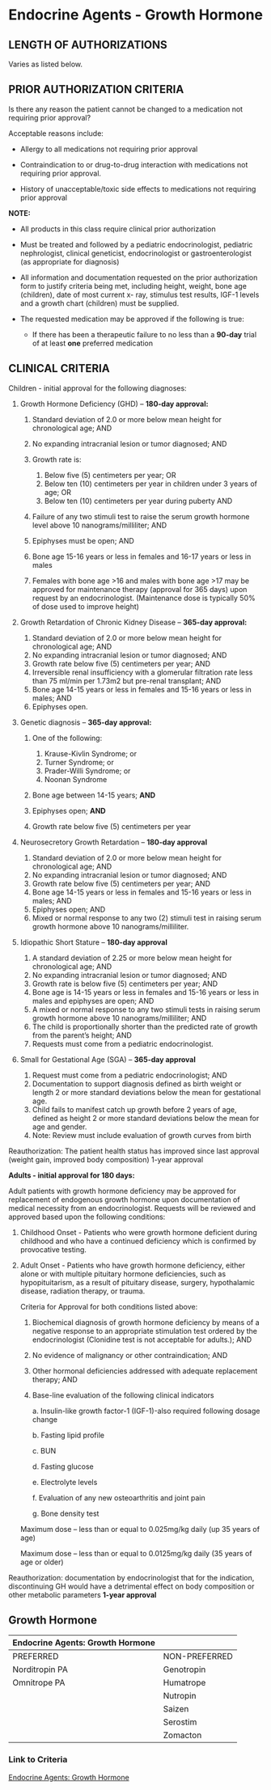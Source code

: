 # Endocrine Agents - Growth Hormone

## LENGTH OF AUTHORIZATIONS

Varies as listed below.

## PRIOR AUTHORIZATION CRITERIA

Is there any reason the patient cannot be changed to a medication not requiring prior approval?

Acceptable reasons include:

- Allergy to all medications not requiring prior approval

- Contraindication to or drug-to-drug interaction with medications not requiring prior approval.

- History of unacceptable/toxic side effects to medications not requiring prior approval

**NOTE:**

- All products in this class require clinical prior authorization

- Must be treated and followed by a pediatric endocrinologist, pediatric nephrologist, clinical geneticist, endocrinologist or gastroenterologist (as appropriate for diagnosis)

- All information and documentation requested on the prior authorization form to justify criteria being met, including height, weight, bone age (children), date of most current x- ray, stimulus test results, IGF-1 levels and a growth chart (children) must be supplied.

- The requested medication may be approved if the following is true:

  - If there has been a therapeutic failure to no less than a **90-day** trial of at least **one** preferred medication

## CLINICAL CRITERIA

Children - initial approval for the following diagnoses:

1. Growth Hormone Deficiency (GHD) – **180-day approval:**

    1. Standard deviation of 2.0 or more below mean height for chronological age; AND
    2. No expanding intracranial lesion or tumor diagnosed; AND
    3. Growth rate is:

        1. Below five (5) centimeters per year; OR
        2. Below ten (10) centimeters per year in children under 3 years of age; OR
        3. Below ten (10) centimeters per year during puberty AND

    4. Failure of any two stimuli test to raise the serum growth hormone level above 10 nanograms/milliliter; AND
    5. Epiphyses must be open; AND
    6. Bone age 15-16 years or less in females and 16-17 years or less in males
    7. Females with bone age \>16 and males with bone age \>17 may be approved for maintenance therapy (approval for 365 days) upon request by an endocrinologist.  (Maintenance dose is typically 50% of dose used to improve height)

2. Growth Retardation of Chronic Kidney Disease – **365-day approval:**

    1. Standard deviation of 2.0 or more below mean height for chronological age; AND
    2. No expanding intracranial lesion or tumor diagnosed; AND
    3. Growth rate below five (5) centimeters per year; AND
    4. Irreversible renal insufficiency with a glomerular filtration rate less than 75 ml/min per 1.73m2 but pre-renal transplant; AND
    5. Bone age 14-15 years or less in females and 15-16 years or less in males; AND
    6. Epiphyses open.

3. Genetic diagnosis – **365-day approval:**

    1. One of the following:

        1. Krause-Kivlin Syndrome; or
        2. Turner Syndrome; or
        3. Prader-Willi Syndrome; or
        4. Noonan Syndrome

    2. Bone age between 14-15 years; **AND**
    3. Epiphyses open; **AND**
    4. Growth rate below five (5) centimeters per year

4. Neurosecretory Growth Retardation – **180-day approval**

    1. Standard deviation of 2.0 or more below mean height for chronological age; AND
    2. No expanding intracranial lesion or tumor diagnosed; AND
    3. Growth rate below five (5) centimeters per year; AND
    4. Bone age 14-15 years or less in females and 15-16 years or less in males; AND
    5. Epiphyses open; AND
    6. Mixed or normal response to any two (2) stimuli test in raising serum growth hormone above 10 nanograms/milliliter.

5. Idiopathic Short Stature – **180-day approval**

    1. A standard deviation of 2.25 or more below mean height for chronological age; AND
    2. No expanding intracranial lesion or tumor diagnosed; AND
    3. Growth rate is below five (5) centimeters per year; AND
    4. Bone age is 14-15 years or less in females and 15-16 years or less in males and epiphyses are open; AND
    5. A mixed or normal response to any two stimuli tests in raising serum growth hormone above 10 nanograms/milliliter; AND
    6. The child is proportionally shorter than the predicted rate of growth from the parent’s height; AND
    7. Requests must come from a pediatric endocrinologist.

6. Small for Gestational Age (SGA) – **365-day approval**

    1. Request must come from a pediatric endocrinologist; AND
    2. Documentation to support diagnosis defined as birth weight or length 2 or more standard deviations below the mean for gestational age.
    3. Child fails to manifest catch up growth before 2 years of age, defined as height 2 or more standard deviations below the mean for age and gender.
    4. Note: Review must include evaluation of growth curves from birth

Reauthorization: The patient health status has improved since last approval (weight gain, improved body composition) 1-year approval

**Adults - initial approval for 180 days:**

Adult patients with growth hormone deficiency may be approved for replacement of endogenous growth hormone upon documentation of medical necessity from an endocrinologist. Requests will be reviewed and approved based upon the following conditions:

1. Childhood Onset - Patients who were growth hormone deficient during childhood and who have a continued deficiency which is confirmed by provocative testing.

2. Adult Onset - Patients who have growth hormone deficiency, either alone or with multiple pituitary hormone deficiencies, such as hypopituitarism, as a result of pituitary disease, surgery, hypothalamic disease, radiation therapy, or trauma.

    Criteria for Approval for both conditions listed above:

    1. Biochemical diagnosis of growth hormone deficiency by means of a negative response to an appropriate stimulation test ordered by the endocrinologist   (Clonidine test is not acceptable for adults.); AND
    2. No evidence of malignancy or other contraindication; AND
    3. Other hormonal deficiencies addressed with adequate replacement therapy; AND
    4. Base-line evaluation of the following clinical indicators

        a. Insulin-like growth factor-1 (IGF-1)-also required following dosage change

        b. Fasting lipid profile

        c. BUN

        d. Fasting glucose

        e. Electrolyte levels

        f. Evaluation of any new osteoarthritis and joint pain

        g. Bone density test

     Maximum dose – less than or equal to 0.025mg/kg daily (up 35 years of age)

    Maximum dose – less than or equal to 0.0125mg/kg daily (35 years of age or older)

Reauthorization: documentation by endocrinologist that for the indication, discontinuing GH would have a detrimental effect on body composition or other metabolic parameters **1-year approval**

## Growth Hormone

| Endocrine Agents: Growth Hormone  |                                                  |
|-----------------------------------|--------------------------------------------------|
| PREFERRED                         | NON-PREFERRED                                    |
| Norditropin PA                    | Genotropin                                       |
| Omnitrope PA                      | Humatrope                                        |
|                                   | Nutropin                                         |
|                                   | Saizen                                           |
|                                   | Serostim                                         |
|                                   | Zomacton                                         |

### Link to Criteria

[Endocrine Agents: Growth Hormone](https://pharmacy.medicaid.ohio.gov/sites/default/files/20220415_UPDL_Criteria_FINAL_.pdf#page=53)
